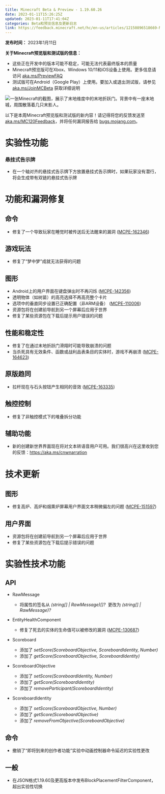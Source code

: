 ```yaml
---
title: Minecraft Beta & Preview - 1.19.60.26
date: 2023-01-11T15:26:25Z
updated: 2023-01-11T17:41:04Z
categories: Beta和预览信息及更新日志
link: https://feedback.minecraft.net/hc/en-us/articles/12150896518669-Minecraft-Beta-Preview-1-19-60-26
---
```


**发布时间：** 2023年1月11日

**关于Minecraft预览版和测试版的信息：**

- 这些正在开发中的版本可能不稳定，可能无法代表最终版本的质量
- Minecraft预览版可在Xbox、Windows 10/11和iOS设备上使用。更多信息请访问 [aka.ms/PreviewFAQ](http://aka.ms/PreviewFAQ)
- 测试版可在Android（Google Play）上使用。要加入或退出测试版，请参见 [aka.ms/JoinMCBeta](https://aka.ms/JoinMCBeta) 获取详细说明

![一张Minecraft的截图，展示了末地维度中的末地折跃门。背景中有一座末地城，周围散落着几只末影人。](https://feedback.minecraft.net/hc/article_attachments/12150766312205)

以下是本周Minecraft预览版和测试版的新内容！请记得将您的反馈发送至 [aka.ms/MC120Feedback](https://aka.ms/MC120Feedback)，并将任何漏洞报告给 [bugs.mojang.com](http://bugs.mojang.com/)。

# **实验性功能**

### **悬挂式告示牌**

- 在一个轴对齐的悬挂式告示牌下方放置悬挂式告示牌时，如果玩家没有潜行，将会生成带有双链的悬挂式告示牌

# **功能和漏洞修复**

## **命令**

- 修复了一个导致玩家在睡觉时被传送后无法醒来的漏洞 ([MCPE-162346](https://bugs.mojang.com/browse/MCPE-162346))

## **游戏玩法**

- 修复了“梦中梦”成就无法获得的问题

## **图形**

- Android上的用户界面在键盘弹出时不再闪烁 ([MCPE-142356](https://bugs.mojang.com/browse/MCPE-142356))
- 透明物体（如树苗）的高亮选择不再高亮整个卡片
- 选项中的垂直同步设置已正确配置（非ARM设备） ([MCPE-110006](https://bugs.mojang.com/browse/MCPE-110006))
- 资源包将在创建前导航到另一个屏幕后应用于世界
- 修复了某些资源包在下载后提示用户错误的问题

## **性能和稳定性**

- 修复了在通过末地折跃门滑翔时可能导致崩溃的问题
- 当杀死具有无效条件、函数或战利品表条目的实体时，游戏不再崩溃 ([MCPE-164623](https://bugs.mojang.com/browse/MCPE-164623))

## **原版趋同**

- 拉杆现在与石头按钮产生相同的音效 ([MCPE-163335](https://bugs.mojang.com/browse/MCPE-163335))

## **触控控制**

- 修复了非触控模式下的堆叠拆分功能

## **辅助功能**

- 新的创建新世界界面现在将对文本转语音用户可用。我们很高兴在这里收到您的反馈：<https://aka.ms/cnwnarration>

# **技术更新**

## **图形**

- 修复高炉、高炉和烟熏炉屏幕用户界面文本稍微偏左的问题 ([MCPE-151597](https://bugs.mojang.com/browse/MCPE-151597))

## **用户界面**

- 资源包将在创建前导航到另一个屏幕后应用于世界
- 修复了某些资源包在下载后提示错误的问题

# **实验性技术功能**

## **API**

- RawMessage
  - 将属性的签名从 *(string\[\] \| RawMessage)\[\]?*  更改为 *(string\[\] \| RawMessage)?*  
      
- EntityHealthComponent
  - 修复了死去的实体的生命值可以被修改的漏洞 ([MCPE-130687](https://bugs.mojang.com/browse/MCPE-130687))
- Scoreboard
  - 添加了 *setScore(ScoreboardObjective, ScoreboardIdentity, Number)*
  - 添加了 *getScore(ScoreboardObjective, ScoreboardIdentity)*
- ScoreboardObjective
  - 添加了 *setScore(ScoreboardIdentity, Number)*
  - 添加了 *getScore(ScoreboardIdentity)*
  - 添加了 *removeParticipant(ScoreboardIdentity)*
- ScoreboardIdentity
  - 添加了 *setScore(ScoreboardObjective, Number)*
  - 添加了 *getScore(ScoreboardObjective)*
  - 添加了 *removeFromObjective(ScoreboardObjective)*

## **命令**

- 撤销了“即将到来的创作者功能”实验中动画控制器命令延迟的实验性更改

## **一般**

- 在JSON格式1.19.60及更高版本中发布BlockPlacementFilterComponent，超出实验性切换